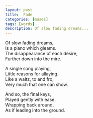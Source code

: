 ```yaml
---
layout: post
title:  Fade
categories: [muses]
tags: [words]
description: Of slow fading dreams...
---
```


Of slow fading dreams,  
Is a piano which gleams.  
The disappearance of each desire,  
Further down into the mire.  

A single song playing,  
Little reasons for allaying.   
Like a waltz, to and fro,   
Very much that one can show.   

And so, the final keys,   
Played gently with ease.   
Wrapping back around,   
As if leading into the ground.   